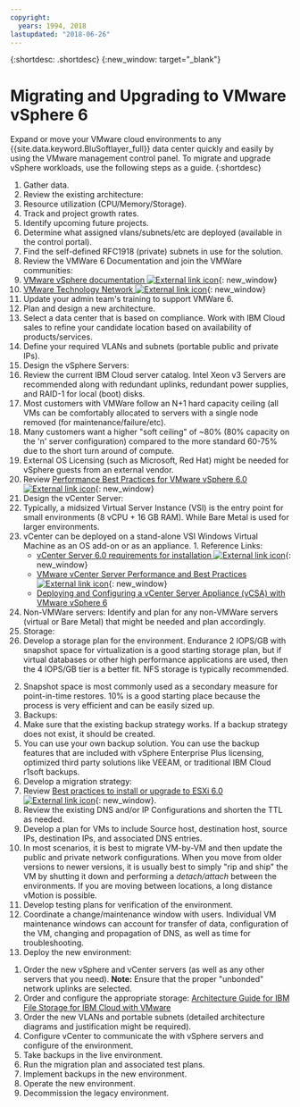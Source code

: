 ```yaml
---
copyright:
  years: 1994, 2018
lastupdated: "2018-06-26"
---
```


{:shortdesc: .shortdesc}
{:new_window: target="_blank"}

#  Migrating and Upgrading to VMware vSphere 6

Expand or move your VMware cloud environments to any {{site.data.keyword.BluSoftlayer_full}} data center quickly and easily by using the VMware management control panel. To migrate and upgrade vSphere workloads, use the following steps as a guide.
{:shortdesc}

1. Gather data.
2. Review the existing architecture:
  1. Resource utilization (CPU/Memory/Storage).
  2. Track and project growth rates.
  3. Identify upcoming future projects.
  4. Determine what assigned vlans/subnets/etc are deployed (available in the control portal).
  5. Find the self-defined RFC1918 (private) subnets in use for the solution.
3. Review the VMWare 6 Documentation and join the VMWare communities:
  1. [VMware vSphere documentation ![External link icon](../../icons/launch-glyph.svg "External link icon")](https://docs.vmware.com/en/VMware-vSphere/index.html){: new_window}
  2. [VMware Technology Network  ![External link icon](../../icons/launch-glyph.svg "External link icon")](https://communities.vmware.com/welcome){: new_window}
4. Update your admin team's training to support VMWare 6.
5. Plan and design a new architecture.
6. Select a data center that is based on compliance. Work with IBM Cloud sales to refine your candidate location based on availability of products/services.
7. Define your required VLANs and subnets (portable public and private IPs).
8. Design the vSphere Servers:
  1. Review the current IBM Cloud server catalog. Intel Xeon v3 Servers are recommended along with redundant uplinks, redundant power supplies, and RAID-1 for local (boot) disks.
  2. Most customers with VMWare follow an N+1 hard capacity ceiling (all VMs can be comfortably allocated to servers with a single node removed (for maintenance/failure/etc).
  3. Many customers want a higher "soft ceiling" of ~80% (80% capacity on the 'n' server configuration) compared to the more standard 60-75% due to the short turn around of compute.
  4. External OS Licensing (such as Microsoft, Red Hat) might be needed for vSphere guests from an external vendor.
  5. Review [Performance Best Practices for VMware vSphere 6.0 ![External link icon](../../icons/launch-glyph.svg "External link icon")](https://www.vmware.com/files/pdf/techpaper/VMware-PerfBest-Practices-vSphere6-0.pdf){: new_window}
9. Design the vCenter Server:
  1. Typically, a midsized Virtual Server Instance (VSI) is the entry point for small environments (8 vCPU + 16 GB RAM). While Bare Metal is used for larger environments.
  2. vCenter can be deployed on a stand-alone VSI Windows Virtual Machine as an OS add-on or as an appliance.
    1. Reference Links:
        * [vCenter Server 6.0 requirements for installation ![External link icon](../../icons/launch-glyph.svg "External link icon")](https://kb.vmware.com/s/article/2107948){: new_window}
        * [VMware vCenter Server Performance and Best Practices ![External link icon](../../icons/launch-glyph.svg "External link icon")](http://www.vmware.com/files/pdf/techpaper/vmware-vCenter6-perf.pdf){: new_window}
        * [Deploying and Configuring a vCenter Server Appliance (vCSA) with VMware vSphere 6](https://console.bluemix.net/docs/infrastructure/vmware/vmware-vsphere-6-deploy-and-configure-vcenter-server-appliance-vcsa.html#deploying-and-configuring-a-vcenter-server-appliance-vcsa-with-vmware-vsphere-6)
10. Non-VMWare servers: Identify and plan for any non-VMWare servers (virtual or Bare Metal) that might be needed and plan accordingly.
11. Storage:
  1. Develop a storage plan for the environment. Endurance 2 IOPS/GB with snapshot space for virtualization is a good starting storage plan, but if virtual databases or other high performance applications are used, then the 4 IOPS/GB tier is a better fit.  NFS storage is typically recommended.  
  <!--2. Selection matrix can be found at [Storage to use with VMware Systems](select-storage-option-use-vmware.html).-->
  2. Snapshot space is most commonly used as a secondary measure for point-in-time restores. 10% is a good starting place because the process is very efficient and can be easily sized up.
12. Backups:
  1. Make sure that the existing backup strategy works. If a backup strategy does not exist, it should be created.
  2. You can use your own backup solution. You can use the backup features that are included with vSphere Enterprise Plus licensing, optimized third party solutions like VEEAM, or traditional IBM Cloud r1soft backups.
13. Develop a migration strategy:
  1. Review [Best practices to install or upgrade to ESXi 6.0 ![External link icon](../../icons/launch-glyph.svg "External link icon")](https://kb.vmware.com/s/article/2109712){: new_window}.
  2. Review the existing DNS and/or IP Configurations and shorten the TTL as needed.
  3. Develop a plan for VMs to include Source host, destination host, source IPs, destination IPs, and associated DNS entries.
  4. In most scenarios, it is best to migrate VM-by-VM and then update the public and private network configurations. When you move from older versions to newer versions, it is usually best to simply "rip and ship" the VM by shutting it down and performing a _detach/attach_ between the environments. If you are moving between locations, a long distance vMotion is possible.
  5. Develop testing plans for verification of the environment.
  6. Coordinate a change/maintenance window with users. Individual VM maintenance windows can account for transfer of data, configuration of the VM, changing and propagation of DNS, as well as time for troubleshooting.
14. Deploy the new environment:
  <!--1. [Getting Started with VMware vSphere 6](vmware-vsphere-6-getting-started.html).-->
  1. Order the new vSphere and vCenter servers (as well as any other servers that you need).
      **Note:** Ensure that the proper "unbonded" network uplinks are selected.
  2. Order and configure the appropriate storage: [Architecture Guide for IBM File Storage for IBM Cloud with VMware](https://console.bluemix.net/docs/infrastructure/FileStorage/architecture-guide-file-storage-vmware.html#architecture-guide-for-file-storage-with-vmware)
  3. Order the new VLANs and portable subnets (detailed architecture diagrams and justification might be required).
  4. Configure vCenter to communicate the with vSphere servers and configure of the environment.
  5. Take backups in the live environment.
  6. Run the migration plan and associated test plans.
  8. Implement backups in the new environment.
  9. Operate the new environment.
  10. Decommission the legacy environment.
